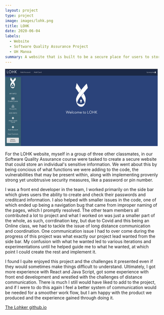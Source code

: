 ```yaml
---
layout: project
type: project
image: images/lohk.png
title: LOHK
date: 2020-06-04
labels:
  - Website
  - Software Quality Assurance Project
  - UH Manoa
summary: A website that is built to be a secure place for users to store their sensitive information
---
```


<img class="ui right floated rounded image" src="../images/lohk.png">

For the LOHK website, myself in a group of three other classmates, in our Software Quality Assurance course were tasked to create a secure website that could store an individual's sensitive information.  We went about this by being concious of what functions we were adding to the code, the vulnerabilities that may be present within, along with implementing provenly strong yet unobtrusive security measures, like a password or pin number.

I was a front end developer in the team, I worked primarily on the side bar which gives users the ability to create and check their passwords and creditcard information.  I also helped with smaller issues in the code, one of which ended up being a navigation bug that came from improper naming of the pages, which I promptly resolved. The other team members all contributed a lot to project and what I worked on was just a smaller part of the whole, as such, corrdination key, but due to Covid and this being an Online class, we had to tackle the issue of long distance communication and coordination. One communication issue I had to over come during the progress of this project was what exactly our project lead wanted from the side bar.  My confusion with what he wanted led to various iterations and experimentations until he helped guide me to what he wanted, at which point I could create the rest and implement it.

I found I quite enjoyed this project and the challenges it presented even if they would sometimes make things difficult to understand. Ultimately, I got more experience with React and Java Script, got some experience with front end development and wrestled with the challenges of distance communication. There is much I still would have liked to add to the project, and if I were to do this again I feel a better system of communication would be needed for a smoother work flow, but I am happy with the product we produced and the experience gained through doing it.

[The Lohker github.io](https://lohker.github.io/LOHK.github.io/)
